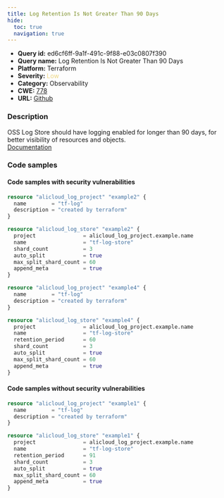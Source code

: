 ```yaml
---
title: Log Retention Is Not Greater Than 90 Days
hide:
  toc: true
  navigation: true
---
```


<style>
  .highlight .hll {
    background-color: #ff171742;
  }
  .md-content {
    max-width: 1100px;
    margin: 0 auto;
  }
</style>

-   **Query id:** ed6cf6ff-9a1f-491c-9f88-e03c0807f390
-   **Query name:** Log Retention Is Not Greater Than 90 Days
-   **Platform:** Terraform
-   **Severity:** <span style="color:#edd57e">Low</span>
-   **Category:** Observability
-   **CWE:** <a href="https://cwe.mitre.org/data/definitions/778.html" onclick="newWindowOpenerSafe(event, 'https://cwe.mitre.org/data/definitions/778.html')">778</a>
-   **URL:** [Github](https://github.com/Checkmarx/kics/tree/master/assets/queries/terraform/alicloud/log_retention_is_not_greater_than_90_days)

### Description
OSS Log Store should have logging enabled for longer than 90 days, for better visibility of resources and objects.<br>
[Documentation](https://registry.terraform.io/providers/aliyun/alicloud/latest/docs/resources/log_store#retention_period)

### Code samples
#### Code samples with security vulnerabilities
```tf title="Positive test num. 1 - tf file" hl_lines="6"
resource "alicloud_log_project" "example2" {
  name        = "tf-log"
  description = "created by terraform"
}

resource "alicloud_log_store" "example2" {
  project               = alicloud_log_project.example.name
  name                  = "tf-log-store"
  shard_count           = 3
  auto_split            = true
  max_split_shard_count = 60
  append_meta           = true
}

```
```tf title="Positive test num. 2 - tf file" hl_lines="9"
resource "alicloud_log_project" "example4" {
  name        = "tf-log"
  description = "created by terraform"
}

resource "alicloud_log_store" "example4" {
  project               = alicloud_log_project.example.name
  name                  = "tf-log-store"
  retention_period      = 60
  shard_count           = 3
  auto_split            = true
  max_split_shard_count = 60
  append_meta           = true
}

```


#### Code samples without security vulnerabilities
```tf title="Negative test num. 1 - tf file"
resource "alicloud_log_project" "example1" {
  name        = "tf-log"
  description = "created by terraform"
}

resource "alicloud_log_store" "example1" {
  project               = alicloud_log_project.example.name
  name                  = "tf-log-store"
  retention_period      = 91
  shard_count           = 3
  auto_split            = true
  max_split_shard_count = 60
  append_meta           = true
}

```
